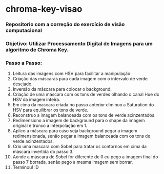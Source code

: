 # chroma-key-visao

### Repositorio com a correção do exercício de visão computacional

### Objetivo: Utilizar Processamento Digital de Imagens para um algoritmo de Chroma Key. 

### Passo a Passo:

1. Leitura das imagens com HSV para facilitar a manipulação
2. Criação das máscaras para cada imagem com o intervalo de verde desejado.
3. Inversão da máscara para colocar o background.
4. Criação de uma máscara com os tons de verdes olhando o canal Hue do HSV da imagem inteira. 
5. Em cima da mascara criada no passo anterior diminuo a Saturation do HSV para equilibrar os tons de verde.
5. Reconstruo a imagem balanceada com os tons de verde acinzentados.
6. Redimensiono a imagem de background para o shape da imagem original e trunco a interpolação em 1.
7. Aplico a máscara para caso seja background pegar a imagem redimensionada, senão pegar a imagem balanceada com os tons de verde acinzentados.
8. Crio uma mascara com Sobel para tratar os contornos em cima da máscara invertida do passo 3.
9. Aonde a máscara de Sobel for diferente de 0 eu pego a imagem final do passo 7 borrada, senão pego a mesma imagem sem borrar. 
10. Terminou! :D
